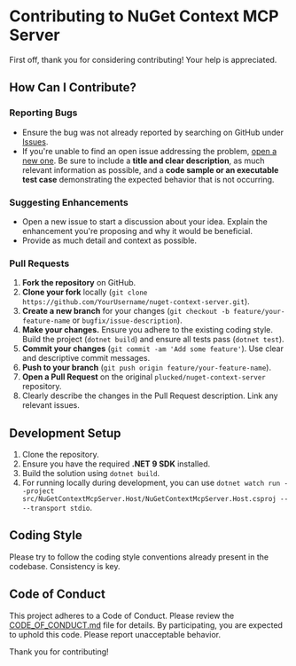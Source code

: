 # Contributing to NuGet Context MCP Server

First off, thank you for considering contributing! Your help is appreciated.

## How Can I Contribute?

### Reporting Bugs

*   Ensure the bug was not already reported by searching on GitHub under [Issues](https://github.com/plucked/nuget-context-server/issues).
*   If you're unable to find an open issue addressing the problem, [open a new one](https://github.com/plucked/nuget-context-server/issues/new). Be sure to include a **title and clear description**, as much relevant information as possible, and a **code sample or an executable test case** demonstrating the expected behavior that is not occurring.

### Suggesting Enhancements

*   Open a new issue to start a discussion about your idea. Explain the enhancement you're proposing and why it would be beneficial.
*   Provide as much detail and context as possible.

### Pull Requests

1.  **Fork the repository** on GitHub.
2.  **Clone your fork** locally (`git clone https://github.com/YourUsername/nuget-context-server.git`).
3.  **Create a new branch** for your changes (`git checkout -b feature/your-feature-name` or `bugfix/issue-description`).
4.  **Make your changes.** Ensure you adhere to the existing coding style. Build the project (`dotnet build`) and ensure all tests pass (`dotnet test`).
5.  **Commit your changes** (`git commit -am 'Add some feature'`). Use clear and descriptive commit messages.
6.  **Push to your branch** (`git push origin feature/your-feature-name`).
7.  **Open a Pull Request** on the original `plucked/nuget-context-server` repository.
8.  Clearly describe the changes in the Pull Request description. Link any relevant issues.

## Development Setup

1.  Clone the repository.
2.  Ensure you have the required **.NET 9 SDK** installed.
3.  Build the solution using `dotnet build`.
4.  For running locally during development, you can use `dotnet watch run --project src/NuGetContextMcpServer.Host/NuGetContextMcpServer.Host.csproj -- --transport stdio`.

## Coding Style

Please try to follow the coding style conventions already present in the codebase. Consistency is key.

## Code of Conduct

This project adheres to a Code of Conduct. Please review the [CODE_OF_CONDUCT.md](CODE_OF_CONDUCT.md) file for details. By participating, you are expected to uphold this code. Please report unacceptable behavior.

Thank you for contributing!